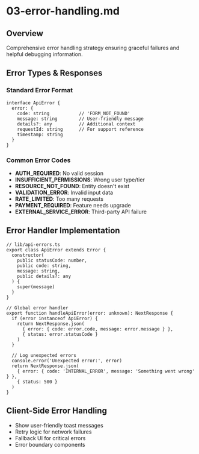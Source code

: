 # 03-error-handling.md

## Overview

Comprehensive error handling strategy ensuring graceful failures and helpful debugging information.

## Error Types & Responses

### Standard Error Format

```
interface ApiError {
  error: {
    code: string           // 'FORM_NOT_FOUND'
    message: string        // User-friendly message
    details?: any          // Additional context
    requestId: string      // For support reference
    timestamp: string
  }
}
```

### Common Error Codes

- **AUTH_REQUIRED**: No valid session
- **INSUFFICIENT_PERMISSIONS**: Wrong user type/tier
- **RESOURCE_NOT_FOUND**: Entity doesn't exist
- **VALIDATION_ERROR**: Invalid input data
- **RATE_LIMITED**: Too many requests
- **PAYMENT_REQUIRED**: Feature needs upgrade
- **EXTERNAL_SERVICE_ERROR**: Third-party API failure

## Error Handler Implementation

```
// lib/api-errors.ts
export class ApiError extends Error {
  constructor(
    public statusCode: number,
    public code: string,
    message: string,
    public details?: any
  ) {
    super(message)
  }
}

// Global error handler
export function handleApiError(error: unknown): NextResponse {
  if (error instanceof ApiError) {
    return NextResponse.json(
      { error: { code: error.code, message: error.message } },
      { status: error.statusCode }
    )
  }
  
  // Log unexpected errors
  console.error('Unexpected error:', error)
  return NextResponse.json(
    { error: { code: 'INTERNAL_ERROR', message: 'Something went wrong' } },
    { status: 500 }
  )
}
```

## Client-Side Error Handling

- Show user-friendly toast messages
- Retry logic for network failures
- Fallback UI for critical errors
- Error boundary components